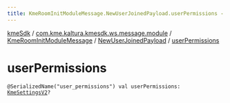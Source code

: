 ```yaml
---
title: KmeRoomInitModuleMessage.NewUserJoinedPayload.userPermissions - kmeSdk
---
```


[kmeSdk](../../../index.html) / [com.kme.kaltura.kmesdk.ws.message.module](../../index.html) / [KmeRoomInitModuleMessage](../index.html) / [NewUserJoinedPayload](index.html) / [userPermissions](./user-permissions.html)

# userPermissions

`@SerializedName("user_permissions") val userPermissions: `[`KmeSettingsV2`](../../../com.kme.kaltura.kmesdk.rest.response.room.settings/-kme-settings-v2/index.html)`?`
